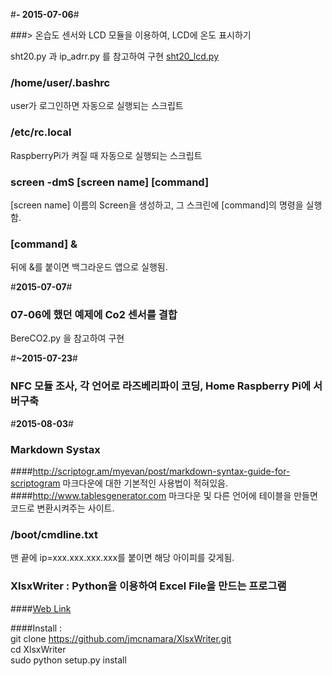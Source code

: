 #**- 2015-07-06**#

###> 온습도 센서와 LCD 모듈을 이용하여, LCD에 온도 표시하기

sht20.py 과 ip_adrr.py 를 참고하여 구현
[sht20_lcd.py](https://github.com/hello920922/mgpark_keti/blob/master/sht20_lcd.py "sht20_lcd.py")

### /home/user/.bashrc
user가 로그인하면 자동으로 실행되는 스크립트

### /etc/rc.local
RaspberryPi가 켜질 때 자동으로 실행되는 스크립트

### screen -dmS [screen name] [command]
[screen name] 이름의 Screen을 생성하고, 그 스크린에 [command]의 명령을 실행함.

### [command] &
뒤에 &를 붙이면 백그라운드 앱으로 실행됨.


#**2015-07-07**#

### 07-06에 했던 예제에 Co2 센서를 결합

BereCO2.py 을 참고하여 구현


#**~2015-07-23**#

### NFC 모듈 조사, 각 언어로 라즈베리파이 코딩, Home Raspberry Pi에 서버구축

#**2015-08-03**#

### Markdown Systax
####http://scriptogr.am/myevan/post/markdown-syntax-guide-for-scriptogram
마크다운에 대한 기본적인 사용법이 적혀있음.  
####http://www.tablesgenerator.com
마크다운 및 다른 언어에 테이블을 만들면 코드로 변환시켜주는 사이트.

### /boot/cmdline.txt
맨 끝에 ip=xxx.xxx.xxx.xxx를 붙이면 해당 아이피를 갖게됨.

### XlsxWriter : Python을 이용하여 Excel File을 만드는 프로그램
####[Web Link](https://xlsxwriter.readthedocs.org/#)  
  
####Install :  
git clone https://github.com/jmcnamara/XlsxWriter.git  
cd XlsxWriter  
sudo python setup.py install  

